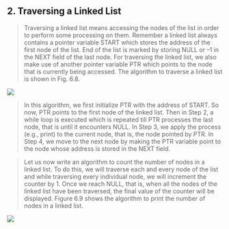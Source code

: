 ## 2. Traversing a Linked List 


 > Traversing a linked list means accessing the nodes of the list in order to perform some processing 
on them. Remember a linked list always contains a pointer variable START which stores the address 
of the first node of the list. End of the list is marked by storing NULL or –1 in the NEXT field of the 
last node. For traversing the linked list, we also make use of another pointer variable PTR which 
points to the node that is currently being accessed. The algorithm to traverse a linked list is shown 
in Fig. 6.8.
 

 <img src = "/DSA-Using-C/image/list/8.png"> 

 >  In this algorithm, we first initialize PTR with the address of START. So now, PTR points to the first 
node of the linked list. Then in Step 2, a while loop is executed which is repeated till PTR processes 
the last node, that is until it encounters NULL. In Step 3, we apply the process (e.g., print) to the 
current node, that is, the node pointed by PTR. In Step 4, we move to the next node by making the 
PTR variable point to the node whose address is stored in the NEXT field. 
 

 > Let us now write an algorithm to count the 
number of nodes in a linked list. To do this, we 
will traverse each and every node of the list and 
while traversing every individual node, we will 
increment the counter by 1. Once we reach NULL, 
that is, when all the nodes of the linked list have 
been traversed, the final value of the counter will 
be displayed. Figure 6.9 shows the algorithm to 
print the number of nodes in a linked list.
 

 <img src = "/DSA-Using-C/image/list/9.png"> 

